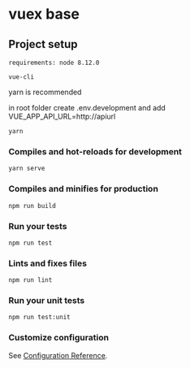 # vuex base


## Project setup
```
requirements: node 8.12.0
```
```
vue-cli
```

yarn is recommended

in root folder create .env.development and add VUE_APP_API_URL=http://apiurl
```
yarn
```
### Compiles and hot-reloads for development
```
yarn serve
```


### Compiles and minifies for production
```
npm run build
```

### Run your tests
```
npm run test
```

### Lints and fixes files
```
npm run lint
```

### Run your unit tests
```
npm run test:unit
```

### Customize configuration
See [Configuration Reference](https://cli.vuejs.org/config/).
